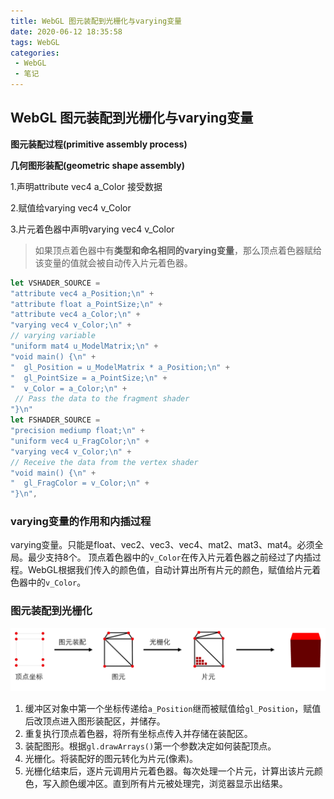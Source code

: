 ```yaml
---
title: WebGL 图元装配到光栅化与varying变量
date: 2020-06-12 18:35:58
tags: WebGL
categories:
 - WebGL
 - 笔记
---
```

## WebGL 图元装配到光栅化与varying变量

**图元装配过程(primitive assembly process)**

**几何图形装配(geometric shape assembly)**

1.声明attribute vec4 a_Color 接受数据

2.赋值给varying vec4 v_Color

3.片元着色器中声明varying vec4 v_Color

> 如果顶点着色器中有**类型和命名相同的varying变量**，那么顶点着色器赋给该变量的值就会被自动传入片元着色器。


```javascript
let VSHADER_SOURCE = 
"attribute vec4 a_Position;\n" +
"attribute float a_PointSize;\n" +
"attribute vec4 a_Color;\n" +
"varying vec4 v_Color;\n" + 
// varying variable
"uniform mat4 u_ModelMatrix;\n" +
"void main() {\n" +
"  gl_Position = u_ModelMatrix * a_Position;\n" +
"  gl_PointSize = a_PointSize;\n" +
"  v_Color = a_Color;\n" +
 // Pass the data to the fragment shader
"}\n"
let FSHADER_SOURCE = 
"precision mediump float;\n" +
"uniform vec4 u_FragColor;\n" +
"varying vec4 v_Color;\n" + 
// Receive the data from the vertex shader
"void main() {\n" +
"  gl_FragColor = v_Color;\n" +
"}\n",
```

### varying变量的作用和内插过程
varying变量。只能是float、vec2、vec3、vec4、mat2、mat3、mat4。必须全局。最少支持8个。
顶点着色器中的```v_Color```在传入片元着色器之前经过了内插过程。WebGL根据我们传入的颜色值，自动计算出所有片元的颜色，赋值给片元着色器中的```v_Color```。

### 图元装配到光栅化

![绘制过程](https://raw.githubusercontent.com/xcsf/blog-figure-bed/master/shader.png)


1. 缓冲区对象中第一个坐标传递给```a_Position```继而被赋值给```gl_Position```，赋值后改顶点进入图形装配区，并储存。
2. 重复执行顶点着色器，将所有坐标点传入并存储在装配区。
3. 装配图形。根据```gl.drawArrays()```第一个参数决定如何装配顶点。
4. 光栅化。将装配好的图元转化为片元(像素)。
5. 光栅化结束后，逐片元调用片元着色器。每次处理一个片元，计算出该片元颜色，写入颜色缓冲区。直到所有片元被处理完，浏览器显示出结果。